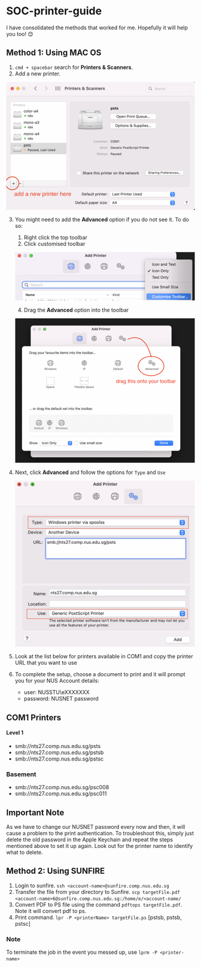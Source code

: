 # SOC-printer-guide
I have consolidated the methods that worked for me. Hopefully it will help you too! 😊

## Method 1: Using MAC OS 

1. `cmd + spacebar` search for **Printers & Scanners**. 
2. Add a new printer. 

<p align="center">
<img src="images/1.png" width="512">
<p/>

3. You might need to add the **Advanced** option if you do not see it. To do so:  
    1. Right click the top toolbar 
    2. Click customised toolbar 
        
    <p align="center">
    <img src="images/2.png" width="512">
    <p/>
    
    4. Drag the **Advanced** option into the toolbar  
    
    <p align="center">
    <img src="images/3.png" width="512">
    <p/>
    
4. Next, click **Advanced** and follow the options for `Type` and `Use` 
    
    <p align="center">
    <img src="images/4.png" width="512">
    <p/>

5. Look at the list below for printers available in COM1 and copy the printer URL that you want to use 
6. To complete the setup, choose a document to print and it will prompt you for your NUS Account details: 
    - user: NUSSTU\eXXXXXXX
    - password: NUSNET password

## COM1 Printers
#### Level 1
- smb://nts27.comp.nus.edu.sg/psts
- smb://nts27.comp.nus.edu.sg/pstsb
- smb://nts27.comp.nus.edu.sg/pstsc
### Basement 
- smb://nts27.comp.nus.edu.sg/psc008
- smb://nts27.comp.nus.edu.sg/psc011


## Important Note 
As we have to change our NUSNET password every now and then, it will cause a problem to the print authentication. To troubleshoot this, simply just delete the old password in the Apple Keychain and repeat the steps mentioned above to set it up again. Look out for the printer name to identify what to delete. 


## Method 2: Using SUNFIRE 
1. Login to sunfire. `ssh <account-name>@sunfire.comp.nus.edu.sg`
2. Transfer the file from your directory to Sunfire. `scp targetFile.pdf <account-name>6@sunfire.comp.nus.edu.sg:/home/e/<account-name/`
3. Convert PDF to PS file using the command `pdftops targetFile.pdf`. Note it will convert pdf to ps. 
4. Print command. `lpr -P <printerName> targetFile.ps` [pstsb, pstsb, pstsc]

### Note
To terminate the job in the event you messed up, use `lprm -P <printer-name>`
